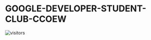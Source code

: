 # GOOGLE-DEVELOPER-STUDENT-CLUB-CCOEW 
![visitors](https://visitor-badge.glitch.me/badge?page_id=Google-Developer-Student-Club-CCOEW..github&left_color=green&right_color=red)
                
